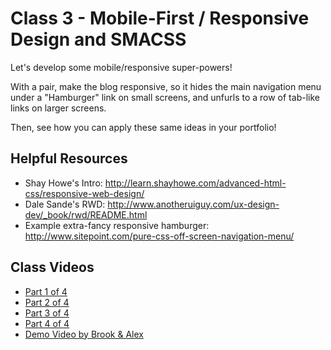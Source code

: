 # Class 3 - Mobile-First / Responsive Design and SMACSS

Let's develop some mobile/responsive super-powers!

With a pair, make the blog responsive, so it hides the main navigation menu under a "Hamburger" link on small screens, and unfurls to a row of tab-like links on larger screens.

Then, see how you can apply these same ideas in your portfolio!

## Helpful Resources
 - Shay Howe's Intro: http://learn.shayhowe.com/advanced-html-css/responsive-web-design/
 - Dale Sande's RWD: http://www.anotheruiguy.com/ux-design-dev/_book/rwd/README.html
 - Example extra-fancy responsive hamburger: http://www.sitepoint.com/pure-css-off-screen-navigation-menu/

## Class Videos
 - [Part 1 of 4](https://youtu.be/PONXn9EW_bg)
 - [Part 2 of 4](https://youtu.be/Sj01gxYjIkI)
 - [Part 3 of 4](https://youtu.be/XmMwDL8moj8)
 - [Part 4 of 4](https://youtu.be/cIrlMlBrFg4)
 - [Demo Video by Brook & Alex](https://www.youtube.com/watch?v=2t4E_tc8TKM)
